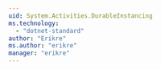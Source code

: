```yaml
---
uid: System.Activities.DurableInstancing
ms.technology: 
  - "dotnet-standard"
author: "Erikre"
ms.author: "erikre"
manager: "erikre"
---
```


